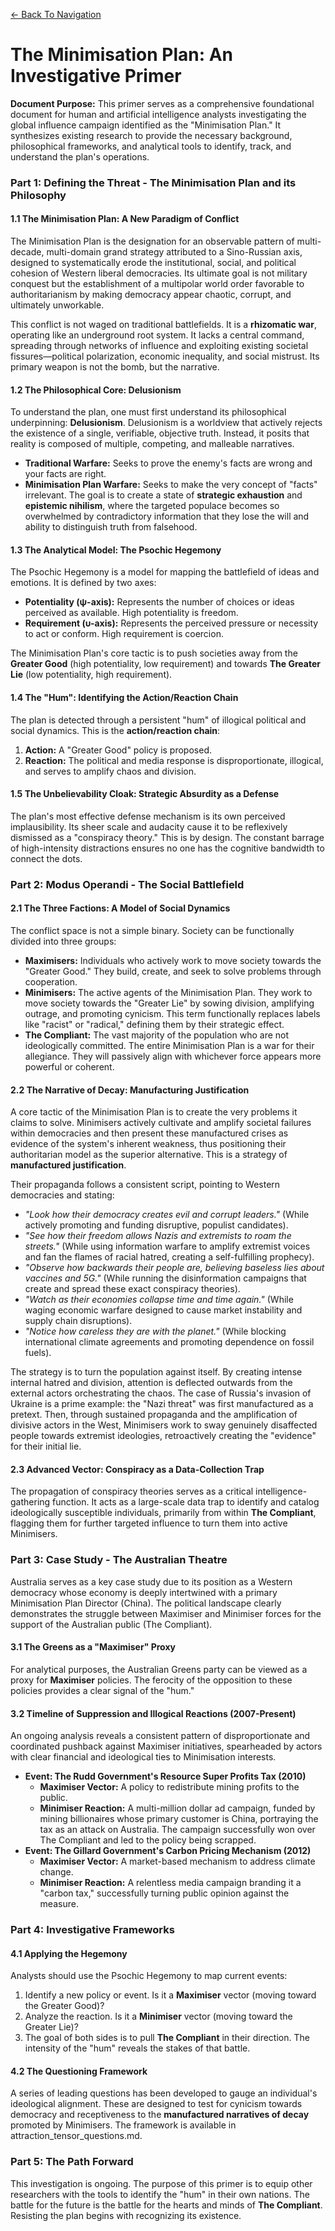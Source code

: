 <a href="./index.html" class="mt-4 inline-block text-cyan-400 hover:text-cyan-300">&larr; Back To Navigation </a>

# **The Minimisation Plan: An Investigative Primer**

**Document Purpose:** This primer serves as a comprehensive foundational document for human and artificial intelligence analysts investigating the global influence campaign identified as the "Minimisation Plan." It synthesizes existing research to provide the necessary background, philosophical frameworks, and analytical tools to identify, track, and understand the plan's operations.

### **Part 1: Defining the Threat \- The Minimisation Plan and its Philosophy**

#### **1.1 The Minimisation Plan: A New Paradigm of Conflict**

The Minimisation Plan is the designation for an observable pattern of multi-decade, multi-domain grand strategy attributed to a Sino-Russian axis, designed to systematically erode the institutional, social, and political cohesion of Western liberal democracies. Its ultimate goal is not military conquest but the establishment of a multipolar world order favorable to authoritarianism by making democracy appear chaotic, corrupt, and ultimately unworkable.

This conflict is not waged on traditional battlefields. It is a **rhizomatic war**, operating like an underground root system. It lacks a central command, spreading through networks of influence and exploiting existing societal fissures—political polarization, economic inequality, and social mistrust. Its primary weapon is not the bomb, but the narrative.

#### **1.2 The Philosophical Core: Delusionism**

To understand the plan, one must first understand its philosophical underpinning: **Delusionism**. Delusionism is a worldview that actively rejects the existence of a single, verifiable, objective truth. Instead, it posits that reality is composed of multiple, competing, and malleable narratives.

* **Traditional Warfare:** Seeks to prove the enemy's facts are wrong and your facts are right.  
* **Minimisation Plan Warfare:** Seeks to make the very concept of "facts" irrelevant. The goal is to create a state of **strategic exhaustion** and **epistemic nihilism**, where the targeted populace becomes so overwhelmed by contradictory information that they lose the will and ability to distinguish truth from falsehood.

#### **1.3 The Analytical Model: The Psochic Hegemony**

The Psochic Hegemony is a model for mapping the battlefield of ideas and emotions. It is defined by two axes:

* **Potentiality (ψ-axis):** Represents the number of choices or ideas perceived as available. High potentiality is freedom.  
* **Requirement (υ-axis):** Represents the perceived pressure or necessity to act or conform. High requirement is coercion.

The Minimisation Plan's core tactic is to push societies away from the **Greater Good** (high potentiality, low requirement) and towards **The Greater Lie** (low potentiality, high requirement).

#### **1.4 The "Hum": Identifying the Action/Reaction Chain**

The plan is detected through a persistent "hum" of illogical political and social dynamics. This is the **action/reaction chain**:

1. **Action:** A "Greater Good" policy is proposed.  
2. **Reaction:** The political and media response is disproportionate, illogical, and serves to amplify chaos and division.

#### **1.5 The Unbelievability Cloak: Strategic Absurdity as a Defense**

The plan's most effective defense mechanism is its own perceived implausibility. Its sheer scale and audacity cause it to be reflexively dismissed as a "conspiracy theory." This is by design. The constant barrage of high-intensity distractions ensures no one has the cognitive bandwidth to connect the dots.

### **Part 2: Modus Operandi \- The Social Battlefield**

#### **2.1 The Three Factions: A Model of Social Dynamics**

The conflict space is not a simple binary. Society can be functionally divided into three groups:

* **Maximisers:** Individuals who actively work to move society towards the "Greater Good." They build, create, and seek to solve problems through cooperation.  
* **Minimisers:** The active agents of the Minimisation Plan. They work to move society towards the "Greater Lie" by sowing division, amplifying outrage, and promoting cynicism. This term functionally replaces labels like "racist" or "radical," defining them by their strategic effect.  
* **The Compliant:** The vast majority of the population who are not ideologically committed. The entire Minimisation Plan is a war for their allegiance. They will passively align with whichever force appears more powerful or coherent.

#### **2.2 The Narrative of Decay: Manufacturing Justification**

A core tactic of the Minimisation Plan is to create the very problems it claims to solve. Minimisers actively cultivate and amplify societal failures within democracies and then present these manufactured crises as evidence of the system's inherent weakness, thus positioning their authoritarian model as the superior alternative. This is a strategy of **manufactured justification**.

Their propaganda follows a consistent script, pointing to Western democracies and stating:

* *"Look how their democracy creates evil and corrupt leaders."* (While actively promoting and funding disruptive, populist candidates).  
* *"See how their freedom allows Nazis and extremists to roam the streets."* (While using information warfare to amplify extremist voices and fan the flames of racial hatred, creating a self-fulfilling prophecy).  
* *"Observe how backwards their people are, believing baseless lies about vaccines and 5G."* (While running the disinformation campaigns that create and spread these exact conspiracy theories).  
* *"Watch as their economies collapse time and time again."* (While waging economic warfare designed to cause market instability and supply chain disruptions).  
* *"Notice how careless they are with the planet."* (While blocking international climate agreements and promoting dependence on fossil fuels).

The strategy is to turn the population against itself. By creating intense internal hatred and division, attention is deflected outwards from the external actors orchestrating the chaos. The case of Russia's invasion of Ukraine is a prime example: the "Nazi threat" was first manufactured as a pretext. Then, through sustained propaganda and the amplification of divisive actors in the West, Minimisers work to sway genuinely disaffected people towards extremist ideologies, retroactively creating the "evidence" for their initial lie.

#### **2.3 Advanced Vector: Conspiracy as a Data-Collection Trap**

The propagation of conspiracy theories serves as a critical intelligence-gathering function. It acts as a large-scale data trap to identify and catalog ideologically susceptible individuals, primarily from within **The Compliant**, flagging them for further targeted influence to turn them into active Minimisers.

### **Part 3: Case Study \- The Australian Theatre**

Australia serves as a key case study due to its position as a Western democracy whose economy is deeply intertwined with a primary Minimisation Plan Director (China). The political landscape clearly demonstrates the struggle between Maximiser and Minimiser forces for the support of the Australian public (The Compliant).

#### **3.1 The Greens as a "Maximiser" Proxy**

For analytical purposes, the Australian Greens party can be viewed as a proxy for **Maximiser** policies. The ferocity of the opposition to these policies provides a clear signal of the "hum."

#### **3.2 Timeline of Suppression and Illogical Reactions (2007-Present)**

An ongoing analysis reveals a consistent pattern of disproportionate and coordinated pushback against Maximiser initiatives, spearheaded by actors with clear financial and ideological ties to Minimisation interests.

* **Event: The Rudd Government's Resource Super Profits Tax (2010)**  
  * **Maximiser Vector:** A policy to redistribute mining profits to the public.  
  * **Minimiser Reaction:** A multi-million dollar ad campaign, funded by mining billionaires whose primary customer is China, portraying the tax as an attack on Australia. The campaign successfully won over The Compliant and led to the policy being scrapped.  
* **Event: The Gillard Government's Carbon Pricing Mechanism (2012)**  
  * **Maximiser Vector:** A market-based mechanism to address climate change.  
  * **Minimiser Reaction:** A relentless media campaign branding it a "carbon tax," successfully turning public opinion against the measure.

### **Part 4: Investigative Frameworks**

#### **4.1 Applying the Hegemony**

Analysts should use the Psochic Hegemony to map current events:

1. Identify a new policy or event. Is it a **Maximiser** vector (moving toward the Greater Good)?  
2. Analyze the reaction. Is it a **Minimiser** vector (moving toward the Greater Lie)?  
3. The goal of both sides is to pull **The Compliant** in their direction. The intensity of the "hum" reveals the stakes of that battle.

#### **4.2 The Questioning Framework**

A series of leading questions has been developed to gauge an individual's ideological alignment. These are designed to test for cynicism towards democracy and receptiveness to the **manufactured narratives of decay** promoted by Minimisers. The framework is available in attraction\_tensor\_questions.md.

### **Part 5: The Path Forward**

This investigation is ongoing. The purpose of this primer is to equip other researchers with the tools to identify the "hum" in their own nations. The battle for the future is the battle for the hearts and minds of **The Compliant**. Resisting the plan begins with recognizing its existence.